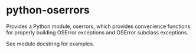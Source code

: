 python-oserrors
===============

Provides a Python module, oserrors, which provides convenience functions for
properly building OSError exceptions and OSError subclass exceptions.

See module docstring for examples.
